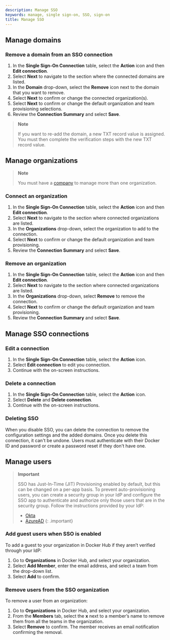 ```yaml
---
description: Manage SSO
keywords: manage, single sign-on, SSO, sign-on
title: Manage SSO
---
```


## Manage domains

### Remove a domain from an SSO connection

1. In the **Single Sign-On Connection** table, select the **Action** icon and then **Edit connection**.
2. Select **Next** to navigate to the section where the connected domains are listed.
3. In the **Domain** drop-down, select the **Remove** icon next to the domain that you want to remove.
4. Select **Next** to confirm or change the connected organization(s).
5. Select **Next** to confirm or change the default organization and team provisioning selections.
6. Review the **Connection Summary** and select **Save**.

>**Note**
>
>If you want to re-add the domain, a new TXT record value is assigned. You must then complete the verification steps with the new TXT record value.

## Manage organizations

>**Note**
>
>You must have a [company](../../docker-hub/creating-companies.md) to manage more than one organization.

### Connect an organization 

1. In the **Single Sign-On Connection** table, select the **Action** icon and then **Edit connection**.
2. Select **Next** to navigate to the section where connected organizations are listed.
3. In the **Organizations** drop-down, select the organization to add to the connection.
4. Select **Next** to confirm or change the default organization and team provisioning.
5. Review the **Connection Summary** and select **Save**.

### Remove an organization

1. In the **Single Sign-On Connection** table, select the **Action** icon and then **Edit connection**.
2. Select **Next** to navigate to the section where connected organizations are listed.
3. In the **Organizations** drop-down, select **Remove** to remove the connection.
4. Select **Next** to confirm or change the default organization and team provisioning.
5. Review the **Connection Summary** and select **Save**.

## Manage SSO connections

### Edit a connection

1. In the **Single Sign-On Connection** table, select the **Action** icon.
2. Select **Edit connection** to edit you connection.
3. Continue with the on-screen instructions.

### Delete a connection

1. In the **Single Sign-On Connection** table, select the **Action** icon.
2. Select **Delete** and **Delete connection**.
3. Continue with the on-screen instructions.

### Deleting SSO

When you disable SSO, you can delete the connection to remove the configuration settings and the added domains. Once you delete this connection, it can't be undone. Users must authenticate with their Docker ID and password or create a password reset if they don't have one.

## Manage users

>**Important**
>
> SSO has Just-In-Time (JIT) Provisioning enabled by default, but this can be changed on a per-app basis. To prevent auto-provisioning users, you can create a security group in your IdP and configure the SSO app to authenticate and authorize only those users that are in the security group. Follow the instructions provided by your IdP:
> - [Okta](https://help.okta.com/en-us/Content/Topics/Security/policies/configure-app-signon-policies.htm)
> - [AzureAD](https://learn.microsoft.com/en-us/azure/active-directory/develop/howto-restrict-your-app-to-a-set-of-users)
{: .important}

### Add guest users when SSO is enabled

To add a guest to your organization in Docker Hub if they aren’t verified through your IdP:

1. Go to **Organizations** in Docker Hub, and select your organization.
2. Select **Add Member**, enter the email address, and select a team from the drop-down list.
3. Select **Add** to confirm.

### Remove users from the SSO organization

To remove a user from an organization:

1. Go to **Organizations** in Docker Hub, and select your organization.
2. From the **Members** tab, select the **x** next to a member’s name to remove them from all the teams in the organization.
3. Select **Remove** to confirm. The member receives an email notification confirming the removal.

